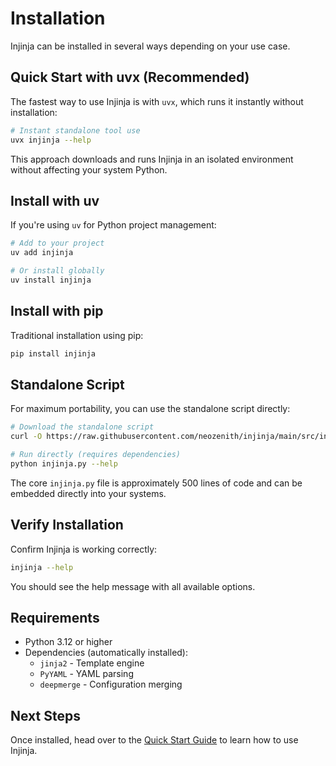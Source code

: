 # Installation

Injinja can be installed in several ways depending on your use case.

## Quick Start with uvx (Recommended)

The fastest way to use Injinja is with `uvx`, which runs it instantly without installation:

```bash
# Instant standalone tool use
uvx injinja --help
```

This approach downloads and runs Injinja in an isolated environment without affecting your system Python.

## Install with uv

If you're using `uv` for Python project management:

```bash
# Add to your project
uv add injinja

# Or install globally
uv install injinja
```

## Install with pip

Traditional installation using pip:

```bash
pip install injinja
```

## Standalone Script

For maximum portability, you can use the standalone script directly:

```bash
# Download the standalone script
curl -O https://raw.githubusercontent.com/neozenith/injinja/main/src/injinja/injinja.py

# Run directly (requires dependencies)
python injinja.py --help
```

The core `injinja.py` file is approximately 500 lines of code and can be embedded directly into your systems.

## Verify Installation

Confirm Injinja is working correctly:

```bash
injinja --help
```

You should see the help message with all available options.

## Requirements

- Python 3.12 or higher
- Dependencies (automatically installed):
  - `jinja2` - Template engine
  - `PyYAML` - YAML parsing
  - `deepmerge` - Configuration merging

## Next Steps

Once installed, head over to the [Quick Start Guide](quick-start.md) to learn how to use Injinja.